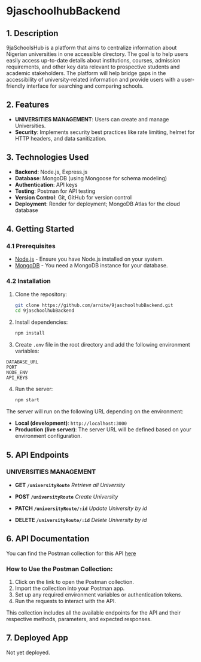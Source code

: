 # 9jaschoolhubBackend

## 1. Description

9jaSchoolsHub is a platform that aims to centralize information about Nigerian universities in one accessible directory. The goal is to help users easily access up-to-date details about institutions, courses, admission requirements, and other key data relevant to prospective students and academic stakeholders. The platform will help bridge gaps in the accessibility of university-related information and provide users with a user-friendly interface for searching and comparing schools.

## 2. Features

- **UNIVERSITIES MANAGEMENT**: Users can create and manage Universities.
- **Security**: Implements security best practices like rate limiting, helmet for HTTP headers, and data sanitization.

## 3. Technologies Used

- **Backend**: Node.js, Express.js
- **Database**: MongoDB (using Mongoose for schema modeling)
- **Authentication**: API keys
- **Testing**: Postman for API testing
- **Version Control**: Git, GitHub for version control
- **Deployment**: Render for deployment; MongoDB Atlas for the cloud database

## 4. Getting Started

### 4.1 Prerequisites

- [Node.js](https://nodejs.org/) - Ensure you have Node.js installed on your system.
- [MongoDB](https://www.mongodb.com/) - You need a MongoDB instance for your database.

### 4.2 Installation

1. Clone the repository:

   ```bash
   git clone https://github.com/arnite/9jaschoolhubBackend.git
   cd 9jaschoolhubBackend
   ```

2. Install dependencies:

   ```bash
   npm install
   ```

3. Create `.env` file in the root directory and add the following environment variables:

```env
DATABASE_URL
PORT
NODE_ENV
API_KEYS
```

4. Run the server:

   ```bash
   npm start
   ```

The server will run on the following URL depending on the environment:

- **Local (development)**: `http://localhost:3000`
- **Production (live server)**: The server URL will be defined based on your environment configuration.

## 5. API Endpoints

### **UNIVERSITIES MANAGEMENT**

- **GET `/universityRoute`**
  _Retrieve all University_

- **POST `/universityRoute`**
  _Create University_

- **PATCH `/universityRoute/:id`**
  _Update University by id_

- **DELETE `/universityRoute/:id`**
  _Delete University by id_

## 6. API Documentation

You can find the Postman collection for this API [here](https://documenter.getpostman.com/view/37611500/2sB2x6mXd8)

### How to Use the Postman Collection:

1. Click on the link to open the Postman collection.
2. Import the collection into your Postman app.
3. Set up any required environment variables or authentication tokens.
4. Run the requests to interact with the API.

This collection includes all the available endpoints for the API and their respective methods, parameters, and expected responses.

## 7. Deployed App

Not yet deployed.
